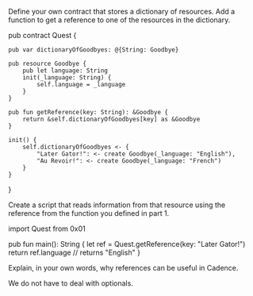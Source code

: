 Define your own contract that stores a dictionary of resources. Add a function to get a reference to one of the resources in the dictionary.


pub contract Quest {

    pub var dictionaryOfGoodbyes: @{String: Goodbye}

    pub resource Goodbye {
        pub let language: String
        init(_language: String) {
            self.language = _language
        }
    }

    pub fun getReference(key: String): &Goodbye {
        return &self.dictionaryOfGoodbyes[key] as &Goodbye
    }

    init() {
        self.dictionaryOfGoodbyes <- {
            "Later Gator!": <- create Goodbye(_language: "English"), 
            "Au Revoir!": <- create Goodbye(_language: "French")
        }
    }
}

Create a script that reads information from that resource using the reference from the function you defined in part 1.


import Quest from 0x01

pub fun main(): String {
  let ref = Quest.getReference(key: "Later Gator!")
  return ref.language // returns "English"
}


Explain, in your own words, why references can be useful in Cadence.


We do not have to deal with optionals.  

